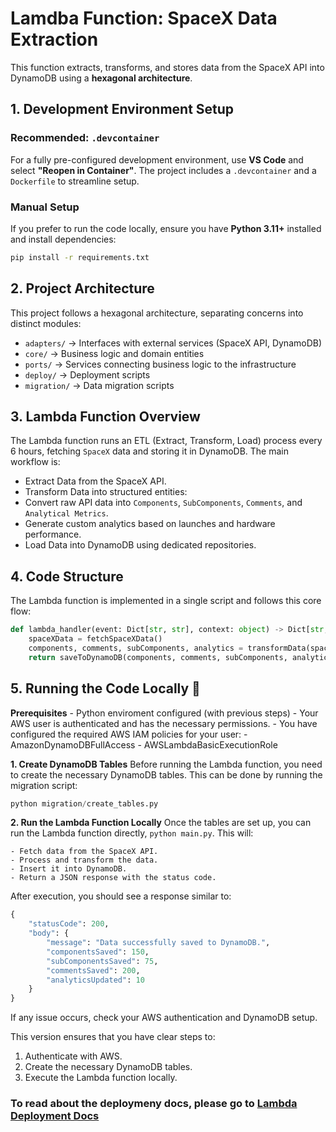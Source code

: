 # Lamdba Function: SpaceX Data Extraction

This function extracts, transforms, and stores data from the SpaceX API into DynamoDB using a **hexagonal architecture**.

## 1. Development Environment Setup

### Recommended: `.devcontainer`
For a fully pre-configured development environment, use **VS Code** and select **"Reopen in Container"**. The project includes a `.devcontainer` and a `Dockerfile` to streamline setup.

### Manual Setup
If you prefer to run the code locally, ensure you have **Python 3.11+** installed and install dependencies:

```sh
pip install -r requirements.txt
```
## 2. Project Architecture
This project follows a hexagonal architecture, separating concerns into distinct modules:

- `adapters/` → Interfaces with external services (SpaceX API, DynamoDB)
- `core/` → Business logic and domain entities
- `ports/` → Services connecting business logic to the infrastructure
- `deploy/` → Deployment scripts
- `migration/` → Data migration scripts

## 3. Lambda Function Overview
The Lambda function runs an ETL (Extract, Transform, Load) process every 6 hours, fetching `SpaceX` data and storing it in DynamoDB. The main workflow is:

- Extract Data from the SpaceX API.
- Transform Data into structured entities:
- Convert raw API data into `Components`, `SubComponents`, `Comments`, and `Analytical Metrics`.
- Generate custom analytics based on launches and hardware performance.
- Load Data into DynamoDB using dedicated repositories.

## 4. Code Structure
The Lambda function is implemented in a single script and follows this core flow:

```python
def lambda_handler(event: Dict[str, str], context: object) -> Dict[str, str | int]:
    spaceXData = fetchSpaceXData()
    components, comments, subComponents, analytics = transformData(spaceXData)
    return saveToDynamoDB(components, comments, subComponents, analytics)
```

## 5. Running the Code Locally 🏃

**Prerequisites**
    - Python enviroment configured (with previous steps)
    - Your AWS user is authenticated and has the necessary permissions.
    - You have configured the required AWS IAM policies for your user:
        - AmazonDynamoDBFullAccess
        - AWSLambdaBasicExecutionRole

**1. Create DynamoDB Tables**
Before running the Lambda function, you need to create the necessary DynamoDB tables. This can be done by running the migration script:
```python
python migration/create_tables.py
```

**2. Run the Lambda Function Locally**
Once the tables are set up, you can run the Lambda function directly, `python main.py`. This will:

    - Fetch data from the SpaceX API.
    - Process and transform the data.
    - Insert it into DynamoDB.
    - Return a JSON response with the status code.

After execution, you should see a response similar to:

```python
{
    "statusCode": 200,
    "body": {
        "message": "Data successfully saved to DynamoDB.",
        "componentsSaved": 150,
        "subComponentsSaved": 75,
        "commentsSaved": 200,
        "analyticsUpdated": 10
    }
}
```

If any issue occurs, check your AWS authentication and DynamoDB setup.

This version ensures that you have clear steps to:
1. Authenticate with AWS.
2. Create the necessary DynamoDB tables.
3. Execute the Lambda function locally.

### To read about the deploymeny docs, please go to [Lambda Deployment Docs](deploy/README.md)

